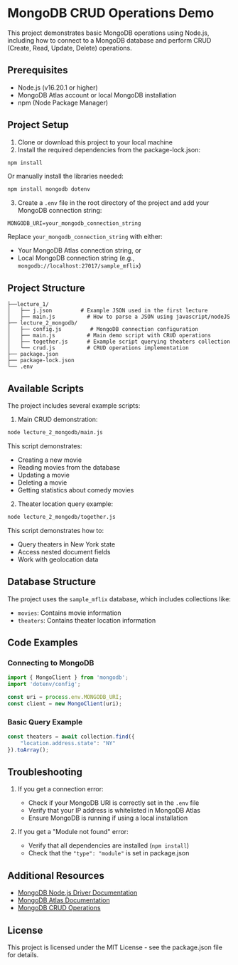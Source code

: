 # MongoDB CRUD Operations Demo

This project demonstrates basic MongoDB operations using Node.js, including how to connect to a MongoDB database and perform CRUD (Create, Read, Update, Delete) operations.

## Prerequisites

- Node.js (v16.20.1 or higher)
- MongoDB Atlas account or local MongoDB installation
- npm (Node Package Manager)

## Project Setup

1. Clone or download this project to your local machine
2. Install the required dependencies from the package-lock.json:

```bash
npm install
```

Or manually install the libraries needed:
```bash
npm install mongodb dotenv
```

3. Create a `.env` file in the root directory of the project and add your MongoDB connection string:

```plaintext
MONGODB_URI=your_mongodb_connection_string
```

Replace `your_mongodb_connection_string` with either:

- Your MongoDB Atlas connection string, or
- Local MongoDB connection string (e.g., `mongodb://localhost:27017/sample_mflix`)

## Project Structure

```plaintext
├──lecture_1/
│   ├── j.json         # Example JSON used in the first lecture
│   ├── main.js          # How to parse a JSON using javascript/nodeJS
├── lecture_2_mongodb/
│   ├── config.js         # MongoDB connection configuration
│   ├── main.js          # Main demo script with CRUD operations
│   ├── together.js      # Example script querying theaters collection
│   └── crud.js          # CRUD operations implementation
├── package.json
├── package-lock.json
└── .env
```

## Available Scripts

The project includes several example scripts:

1. Main CRUD demonstration:

```bash
node lecture_2_mongodb/main.js
```

This script demonstrates:

- Creating a new movie
- Reading movies from the database
- Updating a movie
- Deleting a movie
- Getting statistics about comedy movies

2. Theater location query example:

```bash
node lecture_2_mongodb/together.js
```

This script demonstrates how to:

- Query theaters in New York state
- Access nested document fields
- Work with geolocation data

## Database Structure

The project uses the `sample_mflix` database, which includes collections like:

- `movies`: Contains movie information
- `theaters`: Contains theater location information

## Code Examples

### Connecting to MongoDB

```javascript
import { MongoClient } from 'mongodb';
import 'dotenv/config';

const uri = process.env.MONGODB_URI;
const client = new MongoClient(uri);
```

### Basic Query Example

```javascript
const theaters = await collection.find({ 
    "location.address.state": "NY" 
}).toArray();
```

## Troubleshooting

1. If you get a connection error:

   - Check if your MongoDB URI is correctly set in the `.env` file
   - Verify that your IP address is whitelisted in MongoDB Atlas
   - Ensure MongoDB is running if using a local installation
2. If you get a "Module not found" error:

   - Verify that all dependencies are installed (`npm install`)
   - Check that the `"type": "module"` is set in package.json

## Additional Resources

- [MongoDB Node.js Driver Documentation](https://www.mongodb.com/docs/drivers/node/current/)
- [MongoDB Atlas Documentation](https://www.mongodb.com/docs/atlas/)
- [MongoDB CRUD Operations](https://www.mongodb.com/docs/manual/crud/)

## License

This project is licensed under the MIT License - see the package.json file for details.
